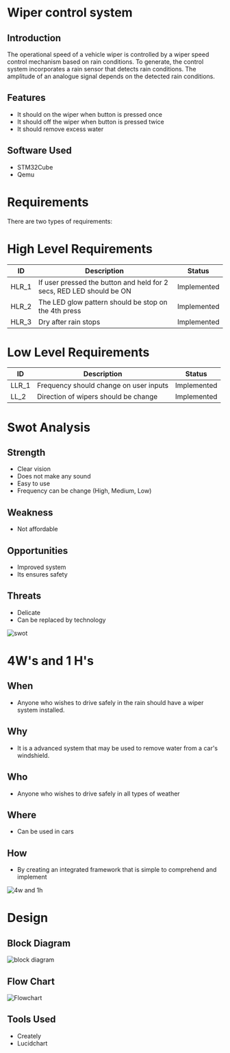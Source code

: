 
# Wiper control system

## Introduction


The operational speed of a vehicle wiper is controlled by a wiper speed control mechanism based on rain conditions. To generate, the control system incorporates a rain sensor that detects rain conditions. The amplitude of an analogue signal depends on the detected rain conditions.


## Features

- It should on the wiper when button is pressed once
- It should off the wiper when button is pressed twice
- It should remove excess water 




## Software Used

- STM32Cube
- Qemu


# Requirements

There are two types of requirements:

# High Level Requirements


| ID | Description | Status |
| -------- | -------- | ---------- |
| HLR_1    |   If user pressed the button and held for 2 secs, RED LED should be ON |   Implemented        |
| HLR_2    |   The LED glow pattern should be stop on the 4th press |   Implemented        |
| HLR_3    |   Dry after rain stops | Implemented|






# Low Level Requirements

| ID | Description | Status |
| -------- | -------- | ---------- |
| LLR_1 | Frequency should change on user inputs | Implemented |
| LL_2 | Direction of wipers should be change | Implemented |






# Swot Analysis
 
## Strength

- Clear vision
- Does not make any sound
- Easy to use
- Frequency can be change (High, Medium, Low)

## Weakness

- Not affordable


## Opportunities
- Improved system
- Its ensures safety


## Threats

- Delicate
- Can be replaced by technology

![swot](https://user-images.githubusercontent.com/88372627/168010208-a3f11710-1114-40a1-8000-f1c6db460897.png)





# 4W's and 1 H's


## When 
- Anyone who wishes to drive safely in the rain should have a wiper system installed.



## Why
- It is a advanced system that may be used to remove water from a car's windshield.


## Who
- Anyone who wishes to drive safely in all types of weather



## Where
- Can be used in cars


## How

- By creating an integrated framework that is simple to comprehend and implement


![4w and 1h](https://user-images.githubusercontent.com/88372627/168013122-fad1c05d-afd7-492b-8111-8ea5a25a27cb.png)



# Design

## Block Diagram




![block diagram](https://user-images.githubusercontent.com/88372627/168314279-75d4c5ef-5161-4f9d-88f3-3dd4111e5313.png)





##  Flow Chart



![Flowchart](https://user-images.githubusercontent.com/88372627/168117914-004b6181-e731-455a-b628-09ebb37c6abd.png)



## Tools Used

- Creately
- Lucidchart

